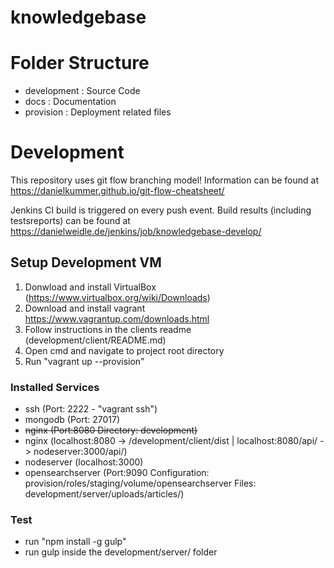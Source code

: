 # knowledgebase

# Folder Structure
- development : Source Code
- docs : Documentation
- provision : Deployment related files

# Development
This repository uses git flow branching model! Information can be found at https://danielkummer.github.io/git-flow-cheatsheet/

Jenkins CI build is triggered on every push event. Build results (including testsreports) can be found at https://danielweidle.de/jenkins/job/knowledgebase-develop/

## Setup Development VM
1. Donwload and install VirtualBox (https://www.virtualbox.org/wiki/Downloads)
2. Download and install vagrant https://www.vagrantup.com/downloads.html
3. Follow instructions in the clients readme (development/client/README.md)
4. Open cmd and navigate to project root directory
5. Run "vagrant up --provision"

### Installed Services
- ssh (Port: 2222 - "vagrant ssh")
- mongodb (Port: 27017)
- ~~nginx (Port:8080 Directory: development)~~
- nginx (localhost:8080 -> /development/client/dist | 
  localhost:8080/api/ -> nodeserver:3000/api/)
- nodeserver (localhost:3000)
- opensearchserver (Port:9090 Configuration: provision/roles/staging/volume/opensearchserver Files: development/server/uploads/articles/)

### Test
- run "npm install -g gulp"
- run gulp inside the development/server/ folder
